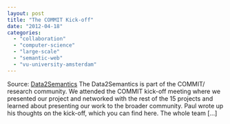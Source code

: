 ```yaml
---
layout: post
title: "The COMMIT Kick-off"
date: "2012-04-18"
categories: 
  - "collaboration"
  - "computer-science"
  - "large-scale"
  - "semantic-web"
  - "vu-university-amsterdam"
---
```


Source: [Data2Semantics](http://www.data2semantics.org/feed/) The Data2Semantics is part of the COMMIT/ research community. We attended the COMMIT kick-off meeting where we presented our project and networked with the rest of the 15 projects and learned about presenting our work to the broader community. Paul wrote up his thoughts on the kick-off, which you can find here. The whole team \[...\]
